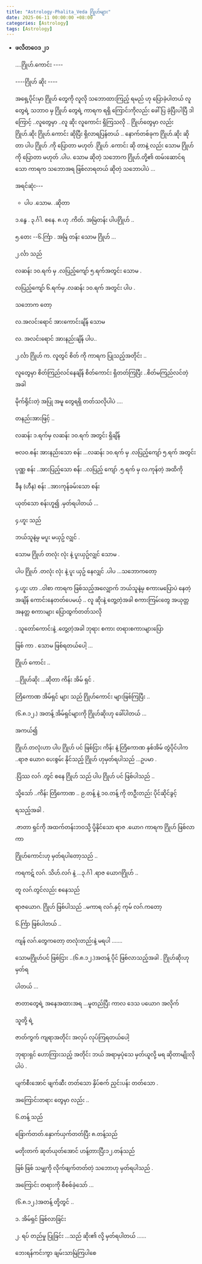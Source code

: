 ```yaml
---
title: "Astrology-Phalita_Veda ဂြိုဟ်များ"
date: 2025-06-11 00:00:00 +08:00
categories: [Astrology]
tags: [Astrology]
---
```

- **ဖလိတဝေဒ ၂၁**

    ....ဂြိုဟ်.ကောင်း ----
    
    ----ဂြိုဟ် ဆိုး ---- 
    
    အရှေ့ပိုင်းမှာ ဂြိုဟ် တွေကို လူလို သဘောထားကြည့် ရမည် ဟု ပြောခဲ့ပါတယ် လူတွေရဲ့ သဘာဝ မှ ဂြိုဟ် တွေရဲ့ ကာရက ရရှိ ကြောင်းကိုလည်း ဖေါ်ပြ ခဲ့ပြီးပါပြီ ဒါကြောင့် ..လူတွေမှာ ..လူ ဆိုး လူကောင်း ရှိကြသလို .. ဂြိုဟ်တွေမှာ လည်း ဂြိုဟ်.ဆိုး ဂြိုဟ်.ကောင်း ဆိုပြီး ရှိလာရပြန်တယ် .. နောက်တစ်ခုက
    ဂြိုဟ်.ဆိုး ဆိုတာ ပါပ ဂြိုဟ် .ကို ပြောတာ မဟုတ် .ဂြိုဟ် .ကောင်း  ဆို တာနဲ့ လည်း
    သောမ ဂြိုဟ် ကို ပြောတာ မဟုတ် .ပါပ. သောမ ဆိုတဲ့ သဘောက
    ဂြိုဟ်.တို့၏ ထမ်းဆောင်ရသော ကာရက သဘောအရ  ဖြစ်လာရတယ် ဆိုတဲ့ သဘောပါပဲ ...
    
    အရင်ဆုံး---
    - ပါပ .သောမ. .ဆိုတာ
    
    ၁.နွေ . ၃.င်္ဂါ. စနေ. ၈.ဟု .ကိတ်. အမြဲတန်း ပါပဂြိုဟ် ..
    
    ၅.တေး --၆.င်္ကြာ . အမြဲ တန်း သောမ ဂြိုဟ် ...
    
    ၂.င်္လာ သည်
    
    
    
    လဆန်း  ၁၀.ရက် မှ .လပြည့်ကျော် ၅.ရက်အတွင်း သောမ .
    
    လပြည့်ကျော် ၆.ရက်မှ .လဆန်း ၁၀.ရက် အတွင်း ပါပ .
    
    သဘောက တော့
    
    
    
    လ.အလင်းရောင် အားကောင်းချိန် သောမ
    
    
    
    လ. အလင်းရောင် အားနည်းချိန် ပါပ..
    
    
    
    ၂.င်္လာ ဂြိုဟ် က. လူတွင် စိတ် ကို ကာရက ပြုသည့်အတိုင်း ..
    
    လူတွေမှာ စိတ်ကြည်လင်နေချိန် စိတ်ကောင်း ရှိတတ်ကြပြီး ..စိတ်မကြည်လင်တဲ့ အခါ
    
    မိုက်ရိုင်းတဲ့ အပြု အမူ တွေရရှိ တတ်သလိုပါပဲ ....
    
    တနည်းအားဖြင့် ..
    
    
    
    လဆန်း ၁.ရက်မှ လဆန်း ၁၀.ရက် အတွင်း ရှိချိန်
    
    
    
    ဗလဝ.စန်း အားနည်းသော စန်း ...လဆန်း ၁၀.ရက် မှ .လပြည့်ကျော် ၅.ရက် အတွင်း
    
    
    
    ပုဏ္ဏ စန်း ..အားပြည့်သော စန််း ..လပြည့် ကျော် .၅.ရက် မှ လ.ကုန်တဲ့ အထိကို
    
    
    
    ခီန (ဟီန) စန်း ..အားကုန်ခမ်းသော စန်း
    
    ယုတ်သော စန်းဟူ၍ .မှတ်ရပါတယ် ...
    
    ၄.ဟူး သည်
    
    
    
    ဘယ်သူနဲ့မှ မပူး မယှဥ် လျှင် .
    
    
    
    သောမ ဂြိုဟ် တလုံး လုံး နဲ့ ပူးယှဥ်လျှင် သောမ .
    
    
    
    ပါပ ဂြိုဟ် .တလုံး လုံး နဲ့ ပူး ယှဥ် နေလျှင် .ပါပ ...သဘောကတော့
    
    
    
    ၄.ဟူး ဟာ ..ဝါစာ ကာရက ဖြစ်သည့်အလျှောက် ဘယ်သူနဲ့မှ စကားမပြောပဲ နေတဲ့ အချိန် ကောင်းနေတတ်ပေမယ့် .. လူ ဆိုးနဲ့ တွေ့တဲ့အခါ စကားကြမ်းတွေ အယုတ္တ အနတ္တ စကားများ ပြောထွက်တတ်သလို
    
    
    
    . သူ‌တော်ကောင်းနဲ့ .တွေ့တဲ့အခါ ဘုရား စကား တရားစကားများပြော
    
    ဖြစ် ကာ . သောမ ဖြစ်ရတယ်ပေါ့ ...
    
    ဂြိုဟ် ကောင်း ..
    
    
    
    ...ဂြိုဟ်ဆိုး ...ဆိုတာ ကိန်း အိမ် ရှင် .
    
    
    
    တြိကောဏ အိမ်ရှင် များ သည် ဂြိုဟ်ကောင်း များဖြစ်ကြပြီး ..
    
    (၆.၈.၁၂.) အတန့် အိမ်ရှင်များကို ဂြိုဟ်ဆိုးဟု ခေါ်ပါတယ် ...
    
    အကယ်၍
    
    
    
    ဂြိုဟ်.တလုံးဟာ ပါပ ဂြိုဟ် ပင် ဖြစ်ငြား  ကိန်း နဲ့ တြိကောဏ နှစ်အိမ် တွဲပိုင်ပါက ..ရာဇ ယောဂ ပေးစွမ်း နိုင်သည့် ဂြိုဟ် ဟုမှတ်ရပါသည် ...ဥပမာ .
    
    
    
    .ပြိဿ လဂ် .တွင် စနေ ဂြိုဟ် သည် ပါပ ဂြိုဟ် ပင် ဖြစ်ပါသည် ..
    
    သို့သော် ..ကိန်း တြိကောဏ .. ၉.တန့် နဲ့ ၁၀.တန့် ကို တဦးတည်း ပိုင်ဆိုင်ခွင့်
    
    ရသည့်အခါ .
    
    
    
    .ဇာတာ ရှင်ကို အထက်တန်းဘဝသို့ ပို့နိုင်သော ရာဇ .ယောဂ ကာရက ဂြိုဟ် ဖြစ်လာကာ
    
    
    
    ဂြိုဟ်ကောင်းဟု မှတ်ရပါတော့သည် ..
    
    ကရကဋ် လဂ်. သိဟ်.လဂ် နဲ့ ...၃.င်္ဂါ .ရာဇ ယောဂဂြိုဟ် ..
    
    တူ လဂ်.တွင်လည်း စနေသည်
    
    
    
    ရာဇယောဂ. ဂြိုဟ် ဖြစ်ပါသည် ..မကာရ လဂ်.နှင့် ကုမ် လဂ်.ကတော့
    
    
    
    ၆.င်္ကြာ ဖြစ်ပါတယ် ..
    
    ကျန် လဂ်.တွေကတော့ တလုံးတည်းနဲ့ မရပါ .......
    
    သောမဂြိုဟ်ပင် ဖြစ်ငြား ..(၆.၈.၁၂.)အတန့် ပိုင် ဖြစ်လာသည့်အခါ . ဂြိုဟ်ဆိုးဟု မှတ်ရ
    
    ပါတယ် ...
    
    ဇာတာတွေရဲ့ အနေအထားအရ ...မူတည်ပြီး ကာလ ဒေသ ပယောဂ အလိုက်
    
    သူတို့ ရဲ့
    
    
    
    ဇာတ်ကွက် ကျရာအတိုင်း အလုပ် လုပ်ကြရတယ်ပေါ့
    
    ဘုရားရှင် ဟောကြားသည့် အတိုင်း ဘယ် အရာမှပုံသေ မှတ်ယူလို့ မရ ဆိုတာမျိုးလိုပါပဲ .
    
    ပျက်စီးအောင် ဖျက်ဆီး တတ်သော နှိပ်စက် ညှင်းပန်း တတ်သော .
    
    အကြောင်းတရား တွေမှာ လည်း ..
    
    ၆.တန့် သည်
    
    
    
    ခြောက်တတ်.နှောက်ယှက်တတ်ပြီး ၈.တန့်သည်
    
    
    
    မတိုးတက် ဆုတ်ယုတ်အောင် ဟန့်တားပြီး၁၂.တန်သည်
    
    
    
    ဖြစ် ဖြစ် သမျှကို လိုက်ဖျက်တတ်တဲ့ သဘောဟု မှတ်ရပါသည် .
    
    အကြောင်း တရားကို စီစစ်ခဲ့သော် ...
    
    (၆.၈.၁၂.)အတန့် တို့တွင် ..
    
    ၁. အိမ်ရှင် ဖြစ်လာခြင်း
    
    ၂. ရပ် တည်မှု ပြုခြင်း  ...သည် ဆိုး၏ လို့ မှတ်ရပါတယ် ......
    
    ဘေးရန်ကင်းကွာ ချမ်းသာမြဲကြပါစေ
    